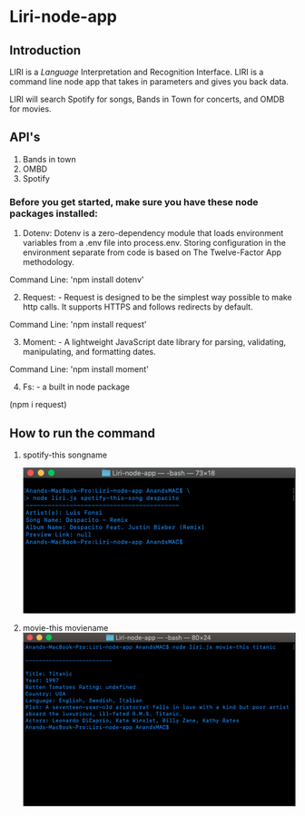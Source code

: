 # Liri-node-app

## Introduction
 LIRI is a _Language_ Interpretation and Recognition Interface. LIRI is a command line node app that takes in parameters and gives you back data.

 LIRI will search Spotify for songs, Bands in Town for concerts, and OMDB for movies.

 ## API's

 1. Bands in town
 2. OMBD
 3. Spotify

### Before you get started, make sure you have these node packages installed:

1. Dotenv: Dotenv is a zero-dependency module that loads environment variables from a .env file into process.env. Storing configuration in the environment separate from code is based on The Twelve-Factor App methodology.

Command Line: 'npm install dotenv'

2. Request: - Request is designed to be the simplest way possible to make http calls. It supports HTTPS and follows redirects by default.

Command Line: 'npm install request'

3. Moment: - A lightweight JavaScript date library for parsing, validating, manipulating, and formatting dates.

Command Line: 'npm install moment'

4. Fs: - a built in node package

(npm i request)

## How to run the command

1. spotify-this songname

    ![](Assets/spotify-this-song.png)

2. movie-this moviename
    ![](Assets/movie-this.png)